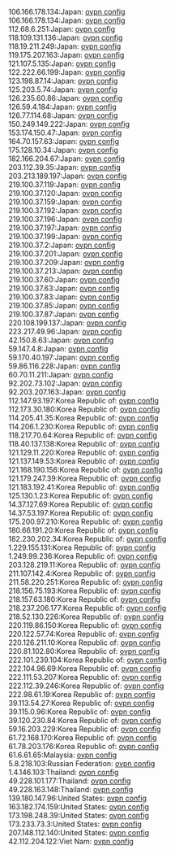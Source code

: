 106.166.178.134:Japan: [ovpn config](vpn/106_166_178_134.ovpn)  
106.166.178.134:Japan: [ovpn config](vpn/106_166_178_134.ovpn)  
112.68.6.251:Japan: [ovpn config](vpn/112_68_6_251.ovpn)  
118.109.131.136:Japan: [ovpn config](vpn/118_109_131_136.ovpn)  
118.19.211.249:Japan: [ovpn config](vpn/118_19_211_249.ovpn)  
119.175.207.163:Japan: [ovpn config](vpn/119_175_207_163.ovpn)  
121.107.5.135:Japan: [ovpn config](vpn/121_107_5_135.ovpn)  
122.222.66.199:Japan: [ovpn config](vpn/122_222_66_199.ovpn)  
123.198.87.14:Japan: [ovpn config](vpn/123_198_87_14.ovpn)  
125.203.5.74:Japan: [ovpn config](vpn/125_203_5_74.ovpn)  
126.235.60.86:Japan: [ovpn config](vpn/126_235_60_86.ovpn)  
126.59.4.184:Japan: [ovpn config](vpn/126_59_4_184.ovpn)  
126.77.114.68:Japan: [ovpn config](vpn/126_77_114_68.ovpn)  
150.249.149.222:Japan: [ovpn config](vpn/150_249_149_222.ovpn)  
153.174.150.47:Japan: [ovpn config](vpn/153_174_150_47.ovpn)  
164.70.157.63:Japan: [ovpn config](vpn/164_70_157_63.ovpn)  
175.128.10.34:Japan: [ovpn config](vpn/175_128_10_34.ovpn)  
182.166.204.67:Japan: [ovpn config](vpn/182_166_204_67.ovpn)  
203.112.39.35:Japan: [ovpn config](vpn/203_112_39_35.ovpn)  
203.213.189.197:Japan: [ovpn config](vpn/203_213_189_197.ovpn)  
219.100.37.119:Japan: [ovpn config](vpn/219_100_37_119.ovpn)  
219.100.37.120:Japan: [ovpn config](vpn/219_100_37_120.ovpn)  
219.100.37.159:Japan: [ovpn config](vpn/219_100_37_159.ovpn)  
219.100.37.192:Japan: [ovpn config](vpn/219_100_37_192.ovpn)  
219.100.37.196:Japan: [ovpn config](vpn/219_100_37_196.ovpn)  
219.100.37.197:Japan: [ovpn config](vpn/219_100_37_197.ovpn)  
219.100.37.199:Japan: [ovpn config](vpn/219_100_37_199.ovpn)  
219.100.37.2:Japan: [ovpn config](vpn/219_100_37_2.ovpn)  
219.100.37.201:Japan: [ovpn config](vpn/219_100_37_201.ovpn)  
219.100.37.209:Japan: [ovpn config](vpn/219_100_37_209.ovpn)  
219.100.37.213:Japan: [ovpn config](vpn/219_100_37_213.ovpn)  
219.100.37.60:Japan: [ovpn config](vpn/219_100_37_60.ovpn)  
219.100.37.63:Japan: [ovpn config](vpn/219_100_37_63.ovpn)  
219.100.37.83:Japan: [ovpn config](vpn/219_100_37_83.ovpn)  
219.100.37.85:Japan: [ovpn config](vpn/219_100_37_85.ovpn)  
219.100.37.87:Japan: [ovpn config](vpn/219_100_37_87.ovpn)  
220.108.199.137:Japan: [ovpn config](vpn/220_108_199_137.ovpn)  
223.217.49.96:Japan: [ovpn config](vpn/223_217_49_96.ovpn)  
42.150.8.63:Japan: [ovpn config](vpn/42_150_8_63.ovpn)  
59.147.4.8:Japan: [ovpn config](vpn/59_147_4_8.ovpn)  
59.170.40.197:Japan: [ovpn config](vpn/59_170_40_197.ovpn)  
59.86.116.228:Japan: [ovpn config](vpn/59_86_116_228.ovpn)  
60.70.11.211:Japan: [ovpn config](vpn/60_70_11_211.ovpn)  
92.202.73.102:Japan: [ovpn config](vpn/92_202_73_102.ovpn)  
92.203.207.163:Japan: [ovpn config](vpn/92_203_207_163.ovpn)  
112.147.93.197:Korea Republic of: [ovpn config](vpn/112_147_93_197.ovpn)  
112.173.30.180:Korea Republic of: [ovpn config](vpn/112_173_30_180.ovpn)  
114.205.41.35:Korea Republic of: [ovpn config](vpn/114_205_41_35.ovpn)  
114.206.1.230:Korea Republic of: [ovpn config](vpn/114_206_1_230.ovpn)  
118.217.70.64:Korea Republic of: [ovpn config](vpn/118_217_70_64.ovpn)  
118.40.137.138:Korea Republic of: [ovpn config](vpn/118_40_137_138.ovpn)  
121.129.11.220:Korea Republic of: [ovpn config](vpn/121_129_11_220.ovpn)  
121.137.149.53:Korea Republic of: [ovpn config](vpn/121_137_149_53.ovpn)  
121.168.190.156:Korea Republic of: [ovpn config](vpn/121_168_190_156.ovpn)  
121.179.247.39:Korea Republic of: [ovpn config](vpn/121_179_247_39.ovpn)  
121.183.192.41:Korea Republic of: [ovpn config](vpn/121_183_192_41.ovpn)  
125.130.1.23:Korea Republic of: [ovpn config](vpn/125_130_1_23.ovpn)  
14.37.127.69:Korea Republic of: [ovpn config](vpn/14_37_127_69.ovpn)  
14.37.53.197:Korea Republic of: [ovpn config](vpn/14_37_53_197.ovpn)  
175.200.97.210:Korea Republic of: [ovpn config](vpn/175_200_97_210.ovpn)  
180.66.191.20:Korea Republic of: [ovpn config](vpn/180_66_191_20.ovpn)  
182.230.202.34:Korea Republic of: [ovpn config](vpn/182_230_202_34.ovpn)  
1.229.155.131:Korea Republic of: [ovpn config](vpn/1_229_155_131.ovpn)  
1.249.99.236:Korea Republic of: [ovpn config](vpn/1_249_99_236.ovpn)  
203.128.219.11:Korea Republic of: [ovpn config](vpn/203_128_219_11.ovpn)  
211.107.142.4:Korea Republic of: [ovpn config](vpn/211_107_142_4.ovpn)  
211.58.220.251:Korea Republic of: [ovpn config](vpn/211_58_220_251.ovpn)  
218.156.75.193:Korea Republic of: [ovpn config](vpn/218_156_75_193.ovpn)  
218.157.63.180:Korea Republic of: [ovpn config](vpn/218_157_63_180.ovpn)  
218.237.206.177:Korea Republic of: [ovpn config](vpn/218_237_206_177.ovpn)  
218.52.130.226:Korea Republic of: [ovpn config](vpn/218_52_130_226.ovpn)  
220.119.86.150:Korea Republic of: [ovpn config](vpn/220_119_86_150.ovpn)  
220.122.57.74:Korea Republic of: [ovpn config](vpn/220_122_57_74.ovpn)  
220.126.211.10:Korea Republic of: [ovpn config](vpn/220_126_211_10.ovpn)  
220.81.102.80:Korea Republic of: [ovpn config](vpn/220_81_102_80.ovpn)  
222.101.239.104:Korea Republic of: [ovpn config](vpn/222_101_239_104.ovpn)  
222.104.96.69:Korea Republic of: [ovpn config](vpn/222_104_96_69.ovpn)  
222.111.53.207:Korea Republic of: [ovpn config](vpn/222_111_53_207.ovpn)  
222.112.39.246:Korea Republic of: [ovpn config](vpn/222_112_39_246.ovpn)  
222.98.61.19:Korea Republic of: [ovpn config](vpn/222_98_61_19.ovpn)  
39.113.54.27:Korea Republic of: [ovpn config](vpn/39_113_54_27.ovpn)  
39.115.0.96:Korea Republic of: [ovpn config](vpn/39_115_0_96.ovpn)  
39.120.230.84:Korea Republic of: [ovpn config](vpn/39_120_230_84.ovpn)  
59.16.203.229:Korea Republic of: [ovpn config](vpn/59_16_203_229.ovpn)  
61.72.168.170:Korea Republic of: [ovpn config](vpn/61_72_168_170.ovpn)  
61.78.203.176:Korea Republic of: [ovpn config](vpn/61_78_203_176.ovpn)  
61.6.61.65:Malaysia: [ovpn config](vpn/61_6_61_65.ovpn)  
5.8.218.103:Russian Federation: [ovpn config](vpn/5_8_218_103.ovpn)  
1.4.146.103:Thailand: [ovpn config](vpn/1_4_146_103.ovpn)  
49.228.101.177:Thailand: [ovpn config](vpn/49_228_101_177.ovpn)  
49.228.163.148:Thailand: [ovpn config](vpn/49_228_163_148.ovpn)  
139.180.147.96:United States: [ovpn config](vpn/139_180_147_96.ovpn)  
163.182.174.159:United States: [ovpn config](vpn/163_182_174_159.ovpn)  
173.198.248.39:United States: [ovpn config](vpn/173_198_248_39.ovpn)  
173.233.73.3:United States: [ovpn config](vpn/173_233_73_3.ovpn)  
207.148.112.140:United States: [ovpn config](vpn/207_148_112_140.ovpn)  
42.112.204.122:Viet Nam: [ovpn config](vpn/42_112_204_122.ovpn)  
